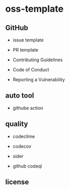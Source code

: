 # oss-template

## GitHub

- issue template

- PR template

- Contributing Guidelines

- Code of Conduct

- Reporting a Vulnerability

## auto tool

- githube action

## quality

- codeclime

- codecov

- sider

- github codeql

## license
